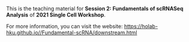 This is the teaching material for **Session 2: Fundamentals of scRNASeq Analysis** of **2021 Single Cell Workshop**.

For more information, you can visit the website: https://holab-hku.github.io//Fundamental-scRNA/downstream.html
